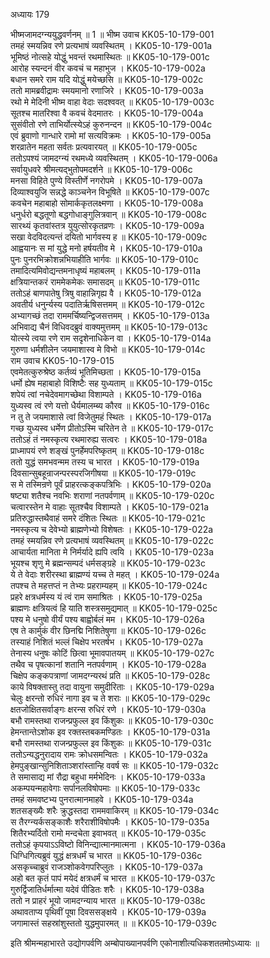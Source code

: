 अध्यायः 179

भीष्मजामदग्न्ययुद्धवर्णनम् ॥ 1 ॥
भीष्म उवाच 	KK05-10-179-001  
तमहं स्मयन्निव रणे प्रत्यभाषं व्यवस्थितम् ।	KK05-10-179-001a  
भूमिष्ठं नोत्सहे योद्धुं भवन्तं रथमास्थितः ॥	KK05-10-179-001c  
आरोह स्यन्दनं वीर कवचं च महाभुज ।	KK05-10-179-002a  
बधान समरे राम यदि योद्धुं मयेच्छसि ॥	KK05-10-179-002c  
ततो मामब्रवीद्रामः स्मयमानो रणाजिरे ।	KK05-10-179-003a  
रथो मे मेदिनी भीष्म वाहा वेदाः सदश्ववत् ॥	KK05-10-179-003c  
सूतश्च मातरिश्वा वै कवचं वेदमातरः ।	KK05-10-179-004a  
सुसंवीतो रणे ताभिर्योत्स्येऽहं कुरुनन्दन ॥	KK05-10-179-004c  
एवं ब्रुवाणो गान्धारे रामो मां सत्यविक्रमः ।	KK05-10-179-005a  
शरव्रातेन महता सर्वतः प्रत्यवारयत् ॥	KK05-10-179-005c  
ततोऽपश्यं जामदग्न्यं रथमध्ये व्यवस्थितम् ।	KK05-10-179-006a  
सर्वायुधवरे श्रीमत्यद्भुतोपमदर्शने ॥	KK05-10-179-006c  
मनसा विहिते पुण्ये विस्तीर्णे नगरोपमे ।	KK05-10-179-007a  
दिव्याश्वयुजि सन्नद्धे काञ्चनेन विभूषिते ॥	KK05-10-179-007c  
कवचेन महाबाहो सोमार्ककृतलक्ष्मणा ।	KK05-10-179-008a  
धनुर्धरो बद्धतूणो बद्धगोधाङ्गुलित्रवान् ॥	KK05-10-179-008c  
सारथ्यं कृतवांस्तत्र युयुत्सोरकृतव्रणः ।	KK05-10-179-009a  
सखा वेदविदत्यन्तं दयितो भार्गवस्य ह ॥	KK05-10-179-009c  
आह्वयानः स मां युद्धे मनो हर्षयतीव मे ।	KK05-10-179-010a  
पुनः पुनरभिक्रोशन्नभियाहीति भार्गवः ॥	KK05-10-179-010c  
तमादित्यमिवोद्यन्तमनाधृष्यं महाबलम् ।	KK05-10-179-011a  
क्षत्रियान्तकरं राममेकमेकः समासदम् ॥	KK05-10-179-011c  
ततोऽहं बाणपातेषु त्रिषु वाहान्निगृह्य वै ।	KK05-10-179-012a  
अवतीर्य धनुर्न्यस्य पदातिर्ऋषिसत्तमम् ॥	KK05-10-179-012c  
अभ्यागच्छं तदा राममर्चिष्यन्द्विजसत्तमम् ।	KK05-10-179-013a  
अभिवाद्य चैनं विधिवदब्रुवं वाक्यमुत्तमम् ॥	KK05-10-179-013c  
योत्स्ये त्वया रणे राम सदृशेनाधिकेन वा ।	KK05-10-179-014a  
गुरुणा धर्मशीलेन जयमाशास्व मे विभो ॥	KK05-10-179-014c  
राम उवाच 	KK05-10-179-015  
एवमेतत्कुरुश्रेष्ठ कर्तव्यं भूतिमिच्छता ।	KK05-10-179-015a  
धर्मो ह्येष महाबाहो विशिष्टैः सह युध्यताम् ॥	KK05-10-179-015c  
शपेयं त्वां नचेदेवमागच्छेथा विशाम्पते ।	KK05-10-179-016a  
युध्यस्व त्वं रणे यत्तो धैर्यमालम्ब्य कौरव ॥	KK05-10-179-016c  
न तु ते जयमाशासे त्वां विजेतुमहं स्थितः ।	KK05-10-179-017a  
गच्छ युध्यस्व धर्मेण प्रीतोऽस्मि चरितेन ते ॥	KK05-10-179-017c  
ततोऽहं तं नमस्कृत्य रथमारुह्य सत्वरः ।	KK05-10-179-018a  
प्राध्मापयं रणे शङ्खं पुनर्हेमपरिष्कृतम् ॥	KK05-10-179-018c  
ततो युद्धं समभवन्मम तस्य च भारत ।	KK05-10-179-019a  
दिवसान्सुबहून्राजन्परस्परजिगीषया ॥	KK05-10-179-019c  
स मे तस्मिन्रणे पूर्वं प्राहरत्कङ्कपत्रिभिः ।	KK05-10-179-020a  
षष्ट्या शतैश्च नवभिः शराणां नतपर्वणाम् ॥	KK05-10-179-020c  
चत्वारस्तेन मे वाहाः सूतश्चैव विशाम्पते ।	KK05-10-179-021a  
प्रतिरुद्धास्तथैवाहं समरे दंशितः स्थितः ॥	KK05-10-179-021c  
नमस्कृत्य च देवेभ्यो ब्राह्मणेभ्यो विशेषतः ।	KK05-10-179-022a  
तमहं स्मयन्निव रणे प्रत्यभाषं व्यवस्थितम् ॥	KK05-10-179-022c  
आचार्यता मानिता मे निर्मर्यादे ह्यपि त्वयि ।	KK05-10-179-023a  
भूयश्च शृणु मे ब्रह्मन्सम्पदं धर्मसङ्ग्रहे ॥	KK05-10-179-023c  
ये ते वेदाः शरीरस्था ब्राह्मण्यं यच्च ते महत् ।	KK05-10-179-024a  
तपश्च ते महत्तप्तं न तेभ्यः प्रहराम्यहम् ॥	KK05-10-179-024c  
प्रहरे क्षत्रधर्मस्य यं त्वं राम समाश्रितः ।	KK05-10-179-025a  
ब्राह्मणः क्षत्रियत्वं हि याति शस्त्रसमुद्यमात् ॥	KK05-10-179-025c  
पश्य मे धनुषो वीर्यं पश्य बाह्वोर्बलं मम ।	KK05-10-179-026a  
एष ते कार्मुकं वीर छिनद्मि निशितेषुणा ॥	KK05-10-179-026c  
तस्याहं निशितं भल्लं चिक्षेप भरतर्षभ ।	KK05-10-179-027a  
तेनास्य धनुषः कोटिं छित्वा भूमावपातयम् ॥	KK05-10-179-027c  
तथैव च पृषत्कानां शतानि नतपर्वणाम्  ।	KK05-10-179-028a  
चिक्षेप कङ्कपत्राणां जामदग्न्यरथं प्रति ॥	KK05-10-179-028c  
काये विषक्तास्तु तदा वायुना समुदीरिताः ।	KK05-10-179-029a  
चेलुः क्षरन्तो रुधिरं नागा इव च ते शराः ॥	KK05-10-179-029c  
क्षतजोक्षितसर्वाङ्गः क्षरन्स रुधिरं रणे ।	KK05-10-179-030a  
बभौ रामस्तथा राजन्प्रफुल्ल इव किंशुकः ॥	KK05-10-179-030c  
हेमन्तान्तेऽशोक इव रक्तस्तबकमण्डितः ।	KK05-10-179-031a  
बभौ रामस्तथा राजन्प्रफुल्ल इव किंशुकः ॥	KK05-10-179-031c  
ततोऽन्यद्धनुरादाय रामः क्रोधसमन्वितः ।	KK05-10-179-032a  
हेमपुङ्खान्सुनिशिताञ्शरांस्तान्हि ववर्ष सः ॥	KK05-10-179-032c  
ते समासाद्य मां रौद्रा बहुधा मर्मभेदिनः ।	KK05-10-179-033a  
अकम्पयन्महावेगाः सर्पानलविषोपमाः ॥	KK05-10-179-033c  
तमहं समवष्टभ्य पुनरात्मानमाहवे ।	KK05-10-179-034a  
शतसङ्ख्यैः शरैः क्रुद्धस्तदा राममवाकिरम् ॥	KK05-10-179-034c  
स तैरग्न्यर्कसङ्काशैः शरैराशीविषोपमैः ।	KK05-10-179-035a  
शितैरभ्यर्दितो रामो मन्दचेता इवाभवत् ॥	KK05-10-179-035c  
ततोऽहं कृपयाऽऽविष्टो विनिन्द्यात्मानमात्मना ।	KK05-10-179-036a  
धिग्धिगित्यब्रुवं युद्धं क्षत्रधर्मं च भारत ॥	KK05-10-179-036c  
असकृच्चाब्रुवं राजञ्शोकवेगपरिप्लुतः ।	KK05-10-179-037a  
अहो बत कृतं पापं मयेदं क्षत्रधर्मं च भारत ॥	KK05-10-179-037c  
गुरुर्द्विजातिर्धर्मात्मा यदेवं पीडितः शरैः ।	KK05-10-179-038a  
ततो न प्राहरं भूयो जामदग्न्याय भारत ॥	KK05-10-179-038c  
अथावताप्य पृथिवीं पूषा दिवससङ्क्षये ।	KK05-10-179-039a  
जगामास्तं सहस्रांशुस्ततो युद्धमुपारमत् ॥ ॥	KK05-10-179-039c  
	
इति श्रीमन्महाभारते उद्योगपर्वणि अम्बोपाख्यानपर्वणि एकोनाशीत्यधिकशततमोऽध्यायः ॥
